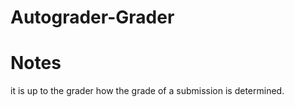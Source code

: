 Autograder-Grader
=================


Notes
=====

it is up to the grader how the grade of a submission is determined.
